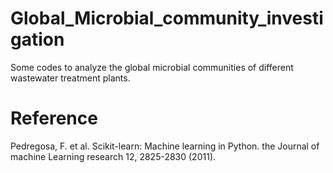 # Global_Microbial_community_investigation
Some codes to analyze the global microbial communities of different wastewater treatment plants.

# Reference
Pedregosa, F. et al. Scikit-learn: Machine learning in Python. the Journal of machine Learning research 12, 2825-2830 (2011).
